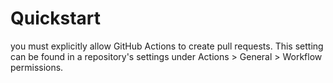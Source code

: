 # Quickstart

you must explicitly allow GitHub Actions to create pull requests.
This setting can be found in a repository's settings under Actions > General > Workflow permissions.

